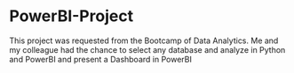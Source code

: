 # PowerBI-Project
This project was requested from the Bootcamp of Data Analytics. Me and my colleague had the chance to select any database and analyze in Python and PowerBI and present a Dashboard in PowerBI 
